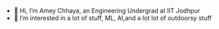 - 👋 Hi, I’m Amey Chhaya, an Engineering Undergrad at IIT Jodhpur
- 👀 I’m interested in a lot of stuff, ML, AI,and a lot lot of outdoorsy stuff
<!---
--->
